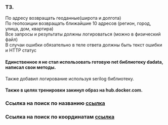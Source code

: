 ### ТЗ.
По адресу возвращать геоданные(широта и долгота)  
По геопозиции возвращать ближайшие 10 адресов (регион, город, улица, дом, квартира)  
Все запросы и результаты должны логироваться (можно в физический файл)  
В случаи ошибки обязательно в теле ответа должны быть текст ошибки и HTTP статус  


#### Единственное я не стал использовать готовую net библиотеку dadata, написал свои методы.
Также добавил логирование используя serilog библиотеку.

#### Также в целях тренировки закинул образ на hub.docker.com.
### Ссылка на поиск по названию [ссылка]( http://185.46.11.197:8000/geo-search?country=RU&city=Лесосибирск&street=Отрадный&limit=2)
### Ссылка на поиск по координатам [ссылка]( http://185.46.11.197:8000/geo-objects-min?lat=58.170006&lon=92.52838)

